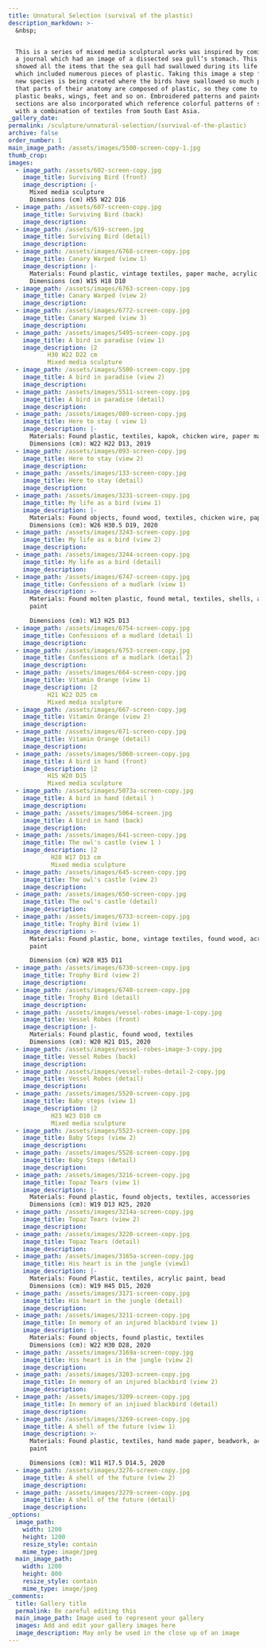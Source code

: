 ```yaml
---
title: Unnatural Selection (survival of the plastic)
description_markdown: >-
  &nbsp;


  This is a series of mixed media sculptural works was inspired by coming across
  a journal which had an image of a dissected sea gull’s stomach. This image
  showed all the items that the sea gull had swallowed during its life span
  which included numerous pieces of plastic. Taking this image a step further,
  new species is being created where the birds have swallowed so much plastic
  that parts of their anatomy are composed of plastic, so they come to have
  plastic beaks, wings, feet and so on. Embroidered patterns and painted
  sections are also incorporated which reference colorful patterns of some birds
  with a combination of textiles from South East Asia.
_gallery_date:
permalink: /sculpture/unnatural-selection/(survival-of-the-plastic)
archive: false
order_number: 1
main_image_path: /assets/images/5500-screen-copy-1.jpg
thumb_crop:
images:
  - image_path: /assets/602-screen-copy.jpg
    image_title: Surviving Bird (front)
    image_description: |-
      Mixed media sculpture 
      Dimensions (cm) H55 W22 D16
  - image_path: /assets/607-screen-copy.jpg
    image_title: Surviving Bird (back)
    image_description:
  - image_path: /assets/619-screen.jpg
    image_title: Surviving Bird (detail)
    image_description:
  - image_path: /assets/images/6768-screen-copy.jpg
    image_title: Canary Warped (view 1)
    image_description: |-
      Materials: Found plastic, vintage textiles, paper mache, acrylic paint
      Dimensions (cm) W15 H18 D10
  - image_path: /assets/images/6763-screen-copy.jpg
    image_title: Canary Warped (view 2)
    image_description:
  - image_path: /assets/images/6772-screen-copy.jpg
    image_title: Canary Warped (view 3)
    image_description:
  - image_path: /assets/images/5495-screen-copy.jpg
    image_title: A bird in paradise (view 1)
    image_description: |2
           H30 W22 D22 cm
           Mixed media sculpture 
  - image_path: /assets/images/5500-screen-copy.jpg
    image_title: A bird in paradise (view 2)
    image_description:
  - image_path: /assets/images/5511-screen-copy.jpg
    image_title: A bird in paradise (detail)
    image_description:
  - image_path: /assets/images/089-screen-copy.jpg
    image_title: Here to stay ( view 1)
    image_description: |-
      Materials: Found plastic, textiles, kapok, chicken wire, paper mache
      Dimensions (cm): W22 H22 D13, 2019
  - image_path: /assets/images/093-screen-copy.jpg
    image_title: Here to stay (view 2)
    image_description:
  - image_path: /assets/images/133-screen-copy.jpg
    image_title: Here to stay (detail)
    image_description:
  - image_path: /assets/images/3231-screen-copy.jpg
    image_title: My life as a bird (view 1)
    image_description: |-
      Materials: Found objects, found wood, textiles, chicken wire, paper mache
      Dimensions (cm): W26 H30.5 D19, 2020
  - image_path: /assets/images/3243-screen-copy.jpg
    image_title: My life as a bird (view 2)
    image_description:
  - image_path: /assets/images/3244-screen-copy.jpg
    image_title: My life as a bird (detail)
    image_description:
  - image_path: /assets/images/6747-screen-copy.jpg
    image_title: Confessions of a mudlark (view 1)
    image_description: >-
      Materials: Found molten plastic, found metal, textiles, shells, acrylic
      paint

      Dimensions (cm): W13 H25 D13
  - image_path: /assets/images/6754-screen-copy.jpg
    image_title: Confessions of a mudlard (detail 1)
    image_description:
  - image_path: /assets/images/6753-screen-copy.jpg
    image_title: Confessions of a mudlark (detail 2)
    image_description:
  - image_path: /assets/images/664-screen-copy.jpg
    image_title: Vitamin Orange (view 1)
    image_description: |2
           H21 W22 D25 cm
           Mixed media sculpture
  - image_path: /assets/images/667-screen-copy.jpg
    image_title: Vitamin Orange (view 2)
    image_description:
  - image_path: /assets/images/671-screen-copy.jpg
    image_title: Vitamin Orange (detail)
    image_description:
  - image_path: /assets/images/5060-screen-copy.jpg
    image_title: A bird in hand (front)
    image_description: |2
           H15 W20 D15
           Mixed media sculpture 
  - image_path: /assets/images/5073a-screen-copy.jpg
    image_title: A bird in hand (detail )
    image_description:
  - image_path: /assets/images/5064-screen.jpg
    image_title: A bird in hand (back)
    image_description:
  - image_path: /assets/images/641-screen-copy.jpg
    image_title: The owl's castle (view 1 )
    image_description: |2
            H28 W17 D13 cm
            Mixed media sculpture 
  - image_path: /assets/images/645-screen-copy.jpg
    image_title: The owl's castle (view 2)
    image_description:
  - image_path: /assets/images/650-screen-copy.jpg
    image_title: The owl's castle (detail)
    image_description:
  - image_path: /assets/images/6733-screen-copy.jpg
    image_title: Trophy Bird (view 1)
    image_description: >-
      Materials: Found plastic, bone, vintage textiles, found wood, acrylic
      paint

      Dimension (cm) W28 H35 D11
  - image_path: /assets/images/6730-screen-copy.jpg
    image_title: Trophy Bird (view 2)
    image_description:
  - image_path: /assets/images/6740-screen-copy.jpg
    image_title: Trophy Bird (detail)
    image_description:
  - image_path: /assets/images/vessel-robes-image-1-copy.jpg
    image_title: Vessel Robes (front)
    image_description: |-
      Materials: Found plastic, found wood, textiles
      Dimensions (cm): W20 H21 D15, 2020
  - image_path: /assets/images/vessel-robes-image-3-copy.jpg
    image_title: Vessel Robes (back)
    image_description:
  - image_path: /assets/images/vessel-robes-detail-2-copy.jpg
    image_title: Vessel Robes (detail)
    image_description:
  - image_path: /assets/images/5520-screen-copy.jpg
    image_title: Baby steps (view 1)
    image_description: |2
            H23 W23 D10 cm
            Mixed media sculpture
  - image_path: /assets/images/5523-screen-copy.jpg
    image_title: Baby Steps (view 2)
    image_description:
  - image_path: /assets/images/5528-screen-copy.jpg
    image_title: Baby Steps (detail)
    image_description:
  - image_path: /assets/images/3216-screen-copy.jpg
    image_title: Topaz Tears (view 1)
    image_description: |-
      Materials: Found plastic, found objects, textiles, accessories
      Dimensions (cm): W19 D13 H25, 2020
  - image_path: /assets/images/3214a-screen-copy.jpg
    image_title: Topaz Tears (view 2)
    image_description:
  - image_path: /assets/images/3220-screen-copy.jpg
    image_title: Topaz Tears (detail)
    image_description:
  - image_path: /assets/images/3165a-screen-copy.jpg
    image_title: His heart is in the jungle (view1)
    image_description: |-
      Materials: Found Plastic, textiles, acrylic paint, bead
      Dimensions (cm): W19 H45 D15, 2020
  - image_path: /assets/images/3171-screen-copy.jpg
    image_title: His heart in the jungle (detail)
    image_description:
  - image_path: /assets/images/3211-screen-copy.jpg
    image_title: In memory of an injured blackbird (view 1)
    image_description: |-
      Materials: Found objects, found plastic, textiles
      Dimensions (cm): W22 H30 D28, 2020
  - image_path: /assets/images/3169a-screen-copy.jpg
    image_title: His heart is in the jungle (view 2)
    image_description:
  - image_path: /assets/images/3203-screen-copy.jpg
    image_title: In memory of an injured blackbird (view 2)
    image_description:
  - image_path: /assets/images/3209-screen-copy.jpg
    image_title: In memory of an injiued blackbird (detail)
    image_description:
  - image_path: /assets/images/3269-screen-copy.jpg
    image_title: A shell of the future (view 1)
    image_description: >-
      Materials: Found plastic, textiles, hand made paper, beadwork, acrylic
      paint

      Dimensions (cm): W11 H17.5 D14.5, 2020
  - image_path: /assets/images/3276-screen-copy.jpg
    image_title: A shell of the future (view 2)
    image_description:
  - image_path: /assets/images/3279-screen-copy.jpg
    image_title: A shell of the future (detail)
    image_description:
_options:
  image_path:
    width: 1200
    height: 1200
    resize_style: contain
    mime_type: image/jpeg
  main_image_path:
    width: 1200
    height: 800
    resize_style: contain
    mime_type: image/jpeg
_comments:
  title: Gallery title
  permalink: Be careful editing this
  main_image_path: Image used to represent your gallery
  images: Add and edit your gallery images here
  image_description: May only be used in the close up of an image
---
```

